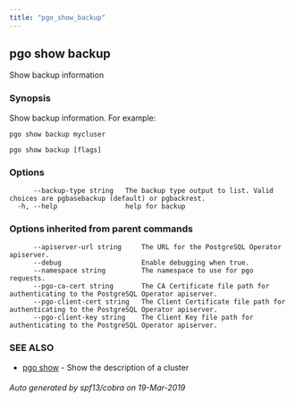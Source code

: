 ```yaml
---
title: "pgo_show_backup"
---
```

## pgo show backup

Show backup information

### Synopsis

Show backup information. For example:

	pgo show backup mycluser

```
pgo show backup [flags]
```

### Options

```
      --backup-type string   The backup type output to list. Valid choices are pgbasebackup (default) or pgbackrest.
  -h, --help                 help for backup
```

### Options inherited from parent commands

```
      --apiserver-url string     The URL for the PostgreSQL Operator apiserver.
      --debug                    Enable debugging when true.
      --namespace string         The namespace to use for pgo requests.
      --pgo-ca-cert string       The CA Certificate file path for authenticating to the PostgreSQL Operator apiserver.
      --pgo-client-cert string   The Client Certificate file path for authenticating to the PostgreSQL Operator apiserver.
      --pgo-client-key string    The Client Key file path for authenticating to the PostgreSQL Operator apiserver.
```

### SEE ALSO

* [pgo show](/cli/pgo_show/)	 - Show the description of a cluster

###### Auto generated by spf13/cobra on 19-Mar-2019
